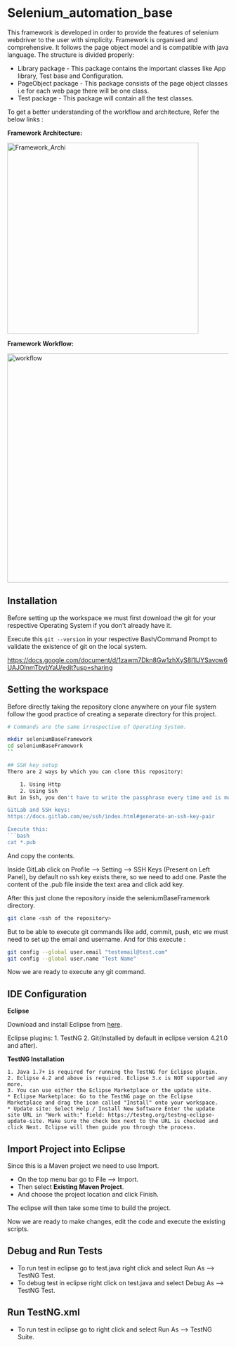 # Selenium_automation_base

This framework is developed in order to provide the features of selenium webdriver to the user with simplicity. Framework is organised and comprehensive.
It follows the page object model and is compatible with java language. 
The structure is divided properly:
* Library package - This package contains the important classes like App library, Test base and Configuration.
* PageObject package - This package consists of the page object classes i.e for each web page there will be one class.
* Test package - This package will contain all the test classes.


To get a better understanding of the workflow and architecture, Refer the below links :

**Framework Architecture:**

<img width="435" alt="Framework_Archi" src="https://user-images.githubusercontent.com/119481896/208860540-13da9d72-5385-4637-ae5e-993b5f4acd1f.png">

**Framework Workflow:**

<img width="522" alt="workflow" src="https://user-images.githubusercontent.com/119481896/208861064-f087f484-4fe9-4a41-bd72-ca18f16337ac.png">


## Installation
Before setting up the workspace we must first download the git for your respective Operating System if you don't already have it.

Execute this `git --version` in your respective Bash/Command Prompt to validate the existence of git on the local system.

https://docs.google.com/document/d/1zawm7Dkn8Gw1zhXyS8l1IJYSavow6UAJOlnmTbybYaU/edit?usp=sharing


## Setting the workspace

Before directly taking the repository clone anywhere on your file system follow the good practice of creating a separate directory for this project.

```bash
# Commands are the same irrespective of Operating System.

mkdir seleniumBaseFramework
cd seleniumBaseFramework
``

## SSH key setup
There are 2 ways by which you can clone this repository:

    1. Using Http 
    2. Using Ssh
But in Ssh, you don't have to write the passphrase every time and is much more secure compared to HTTP.

GitLab and SSH keys:
https://docs.gitlab.com/ee/ssh/index.html#generate-an-ssh-key-pair

Execute this:
```bash
cat *.pub 
```
And copy the contents.

Inside GitLab click on Profile --> Setting --> SSH Keys (Present on Left Panel), by default no ssh key exists there, so we need to add one.
Paste the content of the .pub file inside the text area and click add key.

After this just clone the repository inside the seleniumBaseFramework directory.
``` bash
git clone <ssh of the repository>
```

But to be able to execute git commands like add, commit, push, etc we must need to set up the email and username. And for this execute
:
```bash
git config --global user.email "testemail@test.com"
git config --global user.name "Test Name"

```

Now we are ready to execute any git command.

## IDE Configuration

**Eclipse**

Download and install Eclipse from [here](https://www.eclipse.org/downloads/).

Eclipse plugins:
    1. TestNG
    2. Git(Installed by default in eclipse version 4.21.0 and after).


**TestNG Installation**

    1. Java 1.7+ is required for running the TestNG for Eclipse plugin.
    2. Eclipse 4.2 and above is required. Eclipse 3.x is NOT supported any more.
    3. You can use either the Eclipse Marketplace or the update site.
    * Eclipse Marketplace: Go to the TestNG page on the Eclipse Marketplace and drag the icon called "Install" onto your workspace.
    * Update site: Select Help / Install New Software Enter the update site URL in "Work with:" field: https://testng.org/testng-eclipse-update-site. Make sure the check box next to the URL is checked and click Next. Eclipse will then guide you through the process.


## Import Project into Eclipse

Since this is a Maven project we need to use Import.

* On the top menu bar go to File --> Import.
* Then select **Existing Maven Project**.
* And choose the project location and click Finish.

The eclipse will then take some time to build the project.

Now we are ready to make changes, edit the code and execute the existing scripts.

## Debug and Run Tests

* To run test in eclipse go to test.java  right click and select Run As --> TestNG Test.
* To debug test in eclipse right click on test.java and select Debug As --> TestNG Test.

## Run TestNG.xml 

* To run test in eclipse go to  right click and select Run As --> TestNG Suite.


